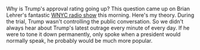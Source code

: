 Why is Trump's approval rating going up? This question came up on Brian Lehrer's fantastic <a href="https://www.wnyc.org/shows/bl">WNYC radio show</a> this morning. Here's my theory. During the trial, Trump wasn't controlling the public conversation. So we didn't always hear about Trump's latest outrage every minute of every day. If he were to tone it down permanently, only spoke when a president would normally speak, he probably would be much more popular. 
